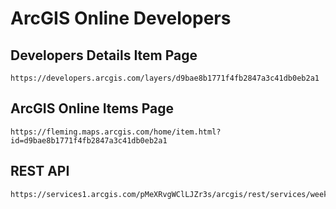 # ArcGIS Online Developers

## Developers Details Item Page

```
https://developers.arcgis.com/layers/d9bae8b1771f4fb2847a3c41db0eb2a1
```

## ArcGIS Online Items Page
```
https://fleming.maps.arcgis.com/home/item.html?id=d9bae8b1771f4fb2847a3c41db0eb2a1
```

## REST API
```
https://services1.arcgis.com/pMeXRvgWClLJZr3s/arcgis/rest/services/week_4_checklist_tree_survey/FeatureServer/0
```